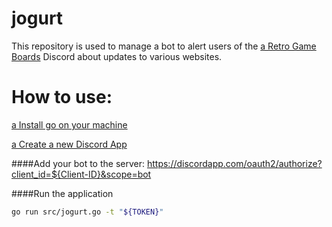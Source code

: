 # jogurt
This repository is used to manage a bot to alert users of the [a Retro Game Boards](https://www.retrogameboards.com) Discord about updates to various websites. 

# How to use:
[a Install go on your machine](https://golang.org/doc/install#install)

[a Create a new Discord App](https://discordapp.com/developers/applications/me)

####Add your bot to the server:
<https://discordapp.com/oauth2/authorize?client_id=${Client-ID}&scope=bot>

####Run the application
```bash
go run src/jogurt.go -t "${TOKEN}"
```